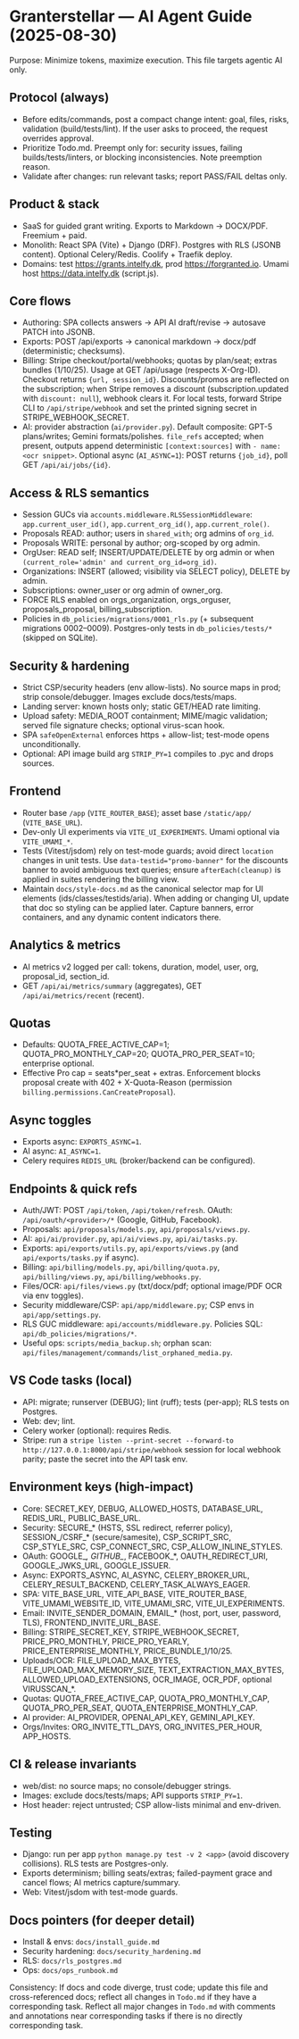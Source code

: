 # Granterstellar — AI Agent Guide (2025-08-30)

Purpose: Minimize tokens, maximize execution. This file targets agentic AI only.

## Protocol (always)
- Before edits/commands, post a compact change intent: goal, files, risks, validation (build/tests/lint). If the user asks to proceed, the request overrides approval.
- Prioritize Todo.md. Preempt only for: security issues, failing builds/tests/linters, or blocking inconsistencies. Note preemption reason.
- Validate after changes: run relevant tasks; report PASS/FAIL deltas only.

## Product & stack
- SaaS for guided grant writing. Exports to Markdown → DOCX/PDF. Freemium + paid.
- Monolith: React SPA (Vite) + Django (DRF). Postgres with RLS (JSONB content). Optional Celery/Redis. Coolify + Traefik deploy.
- Domains: test https://grants.intelfy.dk, prod https://forgranted.io. Umami host https://data.intelfy.dk (script.js).

## Core flows
- Authoring: SPA collects answers → API AI draft/revise → autosave PATCH into JSONB.
- Exports: POST /api/exports → canonical markdown → docx/pdf (deterministic; checksums).
- Billing: Stripe checkout/portal/webhooks; quotas by plan/seat; extras bundles (1/10/25). Usage at GET /api/usage (respects X-Org-ID). Checkout returns `{url, session_id}`. Discounts/promos are reflected on the subscription; when Stripe removes a discount (subscription.updated with `discount: null`), webhook clears it. For local tests, forward Stripe CLI to `/api/stripe/webhook` and set the printed signing secret in STRIPE_WEBHOOK_SECRET.
- AI: provider abstraction (`ai/provider.py`). Default composite: GPT-5 plans/writes; Gemini formats/polishes. `file_refs` accepted; when present, outputs append deterministic `[context:sources]` with `- name: <ocr snippet>`. Optional async (`AI_ASYNC=1`): POST returns `{job_id}`, poll GET `/api/ai/jobs/{id}`.

## Access & RLS semantics
- Session GUCs via `accounts.middleware.RLSSessionMiddleware`: `app.current_user_id()`, `app.current_org_id()`, `app.current_role()`.
- Proposals READ: author; users in `shared_with`; org admins of `org_id`.
- Proposals WRITE: personal by author; org-scoped by org admin.
- OrgUser: READ self; INSERT/UPDATE/DELETE by org admin or when `(current_role='admin' and current_org_id=org_id)`.
- Organizations: INSERT (allowed; visibility via SELECT policy), DELETE by admin.
- Subscriptions: owner_user or org admin of owner_org.
- FORCE RLS enabled on orgs_organization, orgs_orguser, proposals_proposal, billing_subscription.
- Policies in `db_policies/migrations/0001_rls.py` (+ subsequent migrations 0002–0009). Postgres-only tests in `db_policies/tests/*` (skipped on SQLite).

## Security & hardening
- Strict CSP/security headers (env allow-lists). No source maps in prod; strip console/debugger. Images exclude docs/tests/maps.
- Landing server: known hosts only; static GET/HEAD rate limiting.
- Upload safety: MEDIA_ROOT containment; MIME/magic validation; served file signature checks; optional virus-scan hook.
- SPA `safeOpenExternal` enforces https + allow-list; test-mode opens unconditionally.
- Optional: API image build arg `STRIP_PY=1` compiles to .pyc and drops sources.

## Frontend
- Router base `/app` (`VITE_ROUTER_BASE`); asset base `/static/app/` (`VITE_BASE_URL`).
- Dev-only UI experiments via `VITE_UI_EXPERIMENTS`. Umami optional via `VITE_UMAMI_*`.
- Tests (Vitest/jsdom) rely on test-mode guards; avoid direct `location` changes in unit tests. Use `data-testid="promo-banner"` for the discounts banner to avoid ambiguous text queries; ensure `afterEach(cleanup)` is applied in suites rendering the billing view.
 - Maintain `docs/style-docs.md` as the canonical selector map for UI elements (ids/classes/testids/aria). When adding or changing UI, update that doc so styling can be applied later. Capture banners, error containers, and any dynamic content indicators there.

## Analytics & metrics
- AI metrics v2 logged per call: tokens, duration, model, user, org, proposal_id, section_id.
- GET `/api/ai/metrics/summary` (aggregates), GET `/api/ai/metrics/recent` (recent).

## Quotas
- Defaults: QUOTA_FREE_ACTIVE_CAP=1; QUOTA_PRO_MONTHLY_CAP=20; QUOTA_PRO_PER_SEAT=10; enterprise optional.
- Effective Pro cap = seats*per_seat + extras. Enforcement blocks proposal create with 402 + X-Quota-Reason (permission `billing.permissions.CanCreateProposal`).

## Async toggles
- Exports async: `EXPORTS_ASYNC=1`.
- AI async: `AI_ASYNC=1`.
- Celery requires `REDIS_URL` (broker/backend can be configured).

## Endpoints & quick refs
- Auth/JWT: POST `/api/token`, `/api/token/refresh`. OAuth: `/api/oauth/<provider>/*` (Google, GitHub, Facebook).
- Proposals: `api/proposals/models.py`, `api/proposals/views.py`.
- AI: `api/ai/provider.py`, `api/ai/views.py`, `api/ai/tasks.py`.
- Exports: `api/exports/utils.py`, `api/exports/views.py` (and `api/exports/tasks.py` if async).
- Billing: `api/billing/models.py`, `api/billing/quota.py`, `api/billing/views.py`, `api/billing/webhooks.py`.
- Files/OCR: `api/files/views.py` (txt/docx/pdf; optional image/PDF OCR via env toggles).
- Security middleware/CSP: `api/app/middleware.py`; CSP envs in `api/app/settings.py`.
- RLS GUC middleware: `api/accounts/middleware.py`. Policies SQL: `api/db_policies/migrations/*`.
- Useful ops: `scripts/media_backup.sh`; orphan scan: `api/files/management/commands/list_orphaned_media.py`.

## VS Code tasks (local)
- API: migrate; runserver (DEBUG); lint (ruff); tests (per-app); RLS tests on Postgres.
- Web: dev; lint.
- Celery worker (optional): requires Redis.
 - Stripe: run a `stripe listen --print-secret --forward-to http://127.0.0.1:8000/api/stripe/webhook` session for local webhook parity; paste the secret into the API task env.

## Environment keys (high-impact)
- Core: SECRET_KEY, DEBUG, ALLOWED_HOSTS, DATABASE_URL, REDIS_URL, PUBLIC_BASE_URL.
- Security: SECURE_* (HSTS, SSL redirect, referrer policy), SESSION_/CSRF_* (secure/samesite), CSP_SCRIPT_SRC, CSP_STYLE_SRC, CSP_CONNECT_SRC, CSP_ALLOW_INLINE_STYLES.
- OAuth: GOOGLE_*, GITHUB_*, FACEBOOK_*, OAUTH_REDIRECT_URI, GOOGLE_JWKS_URL, GOOGLE_ISSUER.
- Async: EXPORTS_ASYNC, AI_ASYNC, CELERY_BROKER_URL, CELERY_RESULT_BACKEND, CELERY_TASK_ALWAYS_EAGER.
- SPA: VITE_BASE_URL, VITE_API_BASE, VITE_ROUTER_BASE, VITE_UMAMI_WEBSITE_ID, VITE_UMAMI_SRC, VITE_UI_EXPERIMENTS.
- Email: INVITE_SENDER_DOMAIN, EMAIL_* (host, port, user, password, TLS), FRONTEND_INVITE_URL_BASE.
- Billing: STRIPE_SECRET_KEY, STRIPE_WEBHOOK_SECRET, PRICE_PRO_MONTHLY, PRICE_PRO_YEARLY, PRICE_ENTERPRISE_MONTHLY, PRICE_BUNDLE_1/10/25.
- Uploads/OCR: FILE_UPLOAD_MAX_BYTES, FILE_UPLOAD_MAX_MEMORY_SIZE, TEXT_EXTRACTION_MAX_BYTES, ALLOWED_UPLOAD_EXTENSIONS, OCR_IMAGE, OCR_PDF, optional VIRUSSCAN_*.
- Quotas: QUOTA_FREE_ACTIVE_CAP, QUOTA_PRO_MONTHLY_CAP, QUOTA_PRO_PER_SEAT, QUOTA_ENTERPRISE_MONTHLY_CAP.
- AI provider: AI_PROVIDER, OPENAI_API_KEY, GEMINI_API_KEY.
- Orgs/Invites: ORG_INVITE_TTL_DAYS, ORG_INVITES_PER_HOUR, APP_HOSTS.

## CI & release invariants
- web/dist: no source maps; no console/debugger strings.
- Images: exclude docs/tests/maps; API supports `STRIP_PY=1`.
- Host header: reject untrusted; CSP allow-lists minimal and env-driven.

## Testing
- Django: run per app `python manage.py test -v 2 <app>` (avoid discovery collisions). RLS tests are Postgres-only.
- Exports determinism; billing seats/extras; failed-payment grace and cancel flows; AI metrics capture/summary.
- Web: Vitest/jsdom with test-mode guards.

## Docs pointers (for deeper detail)
- Install & envs: `docs/install_guide.md`
- Security hardening: `docs/security_hardening.md`
- RLS: `docs/rls_postgres.md`
- Ops: `docs/ops_runbook.md`

Consistency: If docs and code diverge, trust code; update this file and cross-referenced docs; reflect all changes in `Todo.md` if they have a corresponding task. Reflect all major changes in `Todo.md` with comments and annotations near corresponding tasks if there is no directly corresponding task.